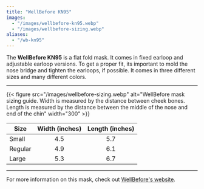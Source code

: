 ```yaml
---
title: "WellBefore KN95"
images:
  - "/images/wellbefore-kn95.webp"
  - "/images/wellbefore-sizing.webp"
aliases:
  - "/wb-kn95"
---
```


The **WellBefore KN95** is a flat fold mask. It comes in fixed earloop and adjustable earloop versions. To get a proper fit, its important to mold the nose bridge and tighten the earloops, if possible. It comes in three different sizes and many different colors.

---

{{< figure src="/images/wellbefore-sizing.webp" alt="WellBefore mask sizing guide. Width is measured by the distance between cheek bones. Length is measured by the distance between the middle of the nose and end of the chin" width="300" >}} 

| Size | Width (inches) | Length (inches) |
| --- | :---: | :---: |
| Small | 4.5 | 5.7 |
| Regular | 4.9 | 6.1 |
| Large | 5.3 | 6.7 |

---

For more information on this mask, check out [WellBefore's website](https://wellbefore.com/products/kn95-disposable-fda-ce).